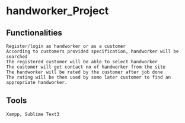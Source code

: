 # handworker_Project


## Functionalities

	Register/login as handworker or as a customer
	According to customers provided specification, handworker will be searched
	The registered customer will be able to select handworker	
    The customer will get contact no of handworker from the site  
    The handworker will be rated by the customer after job done 
	The rating will be then used by some later customer to find an appropriate handworker. 

## Tools
    Xampp, Sublime Text3
